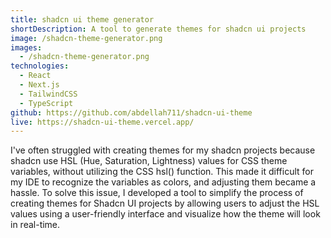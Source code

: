 ```yaml
---
title: shadcn ui theme generator
shortDescription: A tool to generate themes for shadcn ui projects
image: /shadcn-theme-generator.png
images:
  - /shadcn-theme-generator.png
technologies:
  - React
  - Next.js
  - TailwindCSS
  - TypeScript
github: https://github.com/abdellah711/shadcn-ui-theme
live: https://shadcn-ui-theme.vercel.app/
---
```


I've often struggled with creating themes for my shadcn projects because shadcn use HSL (Hue, Saturation, Lightness) values for CSS theme variables, without utilizing the CSS hsl() function. This made it difficult for my IDE to recognize the variables as colors, and adjusting them became a hassle.
To solve this issue, I developed a tool to simplify the process of creating themes for Shadcn UI projects by allowing users to adjust the HSL values using a user-friendly interface and visualize how the theme will look in real-time.
